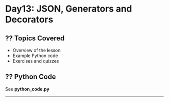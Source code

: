 # Day13: JSON, Generators and Decorators

## ?? Topics Covered
- Overview of the lesson
- Example Python code
- Exercises and quizzes

## ?? Python Code
See **python_code.py**

---
